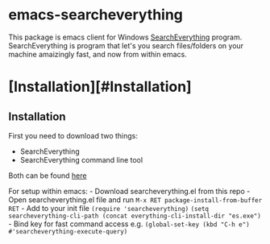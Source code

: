 # emacs-searcheverything

This package is emacs client for Windows [SearchEverything](https://www.voidtools.com/) program.
SearchEverything is program that let's you search files/folders on your machine amaizingly fast, and now from within emacs.

# [Installation][#Installation]

## Installation
First you need to download two things:
 - SearchEverything
 - SearchEverything command line tool

 Both can be found [here](https://www.voidtools.com/downloads/)

For setup within emacs:
    - Download searcheverything.el from this repo
    - Open searcheverything.el file and run `M-x RET package-install-from-buffer RET`
    - Add to your init file
    `(require 'searcheverything)`
     `(setq searcheverything-cli-path (concat everything-cli-install-dir "es.exe")`
    - Bind key for fast command access e.g.
    `(global-set-key (kbd "C-h e") #'searcheverything-execute-query)`
